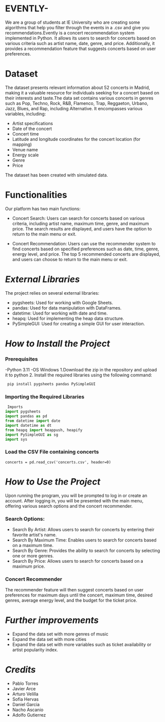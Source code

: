 # EVENTLY-
We are a group of students at IE University who are creating some algorithms that help you filter through the events in a .csv and give you recommendations.Evently is a concert recommendation system implemented in Python. It allows its users to search for concerts based on various criteria such as artist name, date, genre, and price. Additionally, it provides a recommendation feature that suggests concerts based on user preferences.

#  **Dataset**
The dataset presents relevant information about 52 concerts in Madrid, making it a valuable resource for individuals seeking for a concert based on their interests and taste.The data set contains various concerts in genres such as Pop, Techno, Rock, R&B, Flamenco, Trap, Reggaeton, Urbano, Jazz, Blues, and Rap, including Alternative. It encompasses various variables, including:
-   Artist specifications
-   Date of the concert
-   Concert time
-   Latitude and longitude coordinates for the concert location (for mapping)
-   Venue name
-   Energy scale
-   Genre
-   Price

The dataset has been created with simulated data.

#  **Functionalities**
Our platform has two main functions:

- Concert Search:
Users can search for concerts based on various criteria, including artist name, maximum time, genre, and maximum price.
The search results are displayed, and users have the option to return to the main menu or exit.

- Concert Recommendation:
Users can use the recommender system to find concerts based on specified preferences such as date, time, genre, energy level, and price.
The top 5 recommended concerts are displayed, and users can choose to return to the main menu or exit.

#  *External Libraries*
The project relies on several external libraries:

- pygsheets: Used for working with Google Sheets.
- pandas: Used for data manipulation with DataFrames.
- datetime: Used for working with date and time.
- heapq: Used for implementing the heap data structure.
- PySimpleGUI: Used for creating a simple GUI for user interaction.

#  *How to Install the Project*

### Prerequisites
 -Python 3.11 
 -OS Windows
1.Download the zip in the repository and upload it to python 
2. Install the required libraries using the following command:
 ```bash
  pip install pygsheets pandas PySimpleGUI
 ```

### Importing the Required Libraries
```python
 Imports
import pygsheets
import pandas as pd
from datetime import date
import datetime as dt
from heapq import heappush, heapify
import PySimpleGUI as sg
import sys
  ```
### **Load the CSV File containing concerts**
  ```
concerts = pd.read_csv('concerts.csv', header=0)
  ```
#  *How to Use the Project*
Upon running the program, you will be prompted to log in or create an account. After logging in, you will be presented with the main menu, offering various search options and the concert recommender.

### Search Options:
- Search By Artist: Allows users to search for concerts by entering their favorite artist's name.
- Search By Maximum Time: Enables users to search for concerts based on a maximum time.
- Search By Genre: Provides the ability to search for concerts by selecting one or more genres.
- Search By Price: Allows users to search for concerts based on a maximum price.

### Concert Recommender
The recommender feature will then suggest concerts based on user preferences for maximum days until the concert, maximum time, desired genres, average energy level, and the budget for the ticket price.

#  *Further improvements*
 - Expand the data set with more genres of music
 - Expand the data set with more cities
 - Expand the data set with more variables such as ticket availability or artist popularity index.
 
#  *Credits*
- Pablo Torres
- Javier Arce
- Arturo Velilla
- Sofia Hervas
- Daniel Garcia
- Nacho Ascanio
- Adolfo Gutierrez


